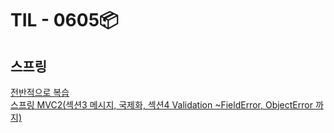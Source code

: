 # TIL - 0605📦

## 스프링
<a href="./복습">전반적으로 복습</a><br>
<a href="./스프링">스프링 MVC2(섹션3 메시지, 국제화, 섹션4 Validation ~FieldError, ObjectError 까지)</a><br>
